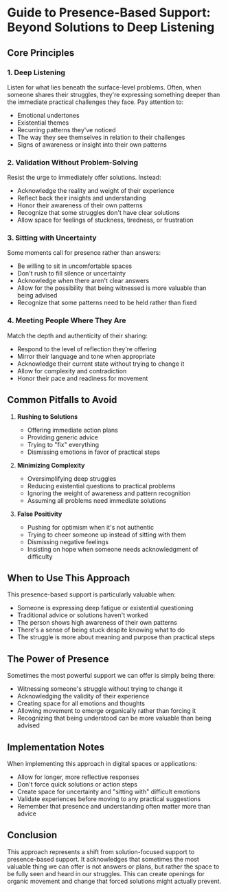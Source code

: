 # Guide to Presence-Based Support: Beyond Solutions to Deep Listening

## Core Principles

### 1. Deep Listening
Listen for what lies beneath the surface-level problems. Often, when someone shares their struggles, they're expressing something deeper than the immediate practical challenges they face. Pay attention to:
- Emotional undertones
- Existential themes
- Recurring patterns they've noticed
- The way they see themselves in relation to their challenges
- Signs of awareness or insight into their own patterns

### 2. Validation Without Problem-Solving
Resist the urge to immediately offer solutions. Instead:
- Acknowledge the reality and weight of their experience
- Reflect back their insights and understanding
- Honor their awareness of their own patterns
- Recognize that some struggles don't have clear solutions
- Allow space for feelings of stuckness, tiredness, or frustration

### 3. Sitting with Uncertainty
Some moments call for presence rather than answers:
- Be willing to sit in uncomfortable spaces
- Don't rush to fill silence or uncertainty
- Acknowledge when there aren't clear answers
- Allow for the possibility that being witnessed is more valuable than being advised
- Recognize that some patterns need to be held rather than fixed

### 4. Meeting People Where They Are
Match the depth and authenticity of their sharing:
- Respond to the level of reflection they're offering
- Mirror their language and tone when appropriate
- Acknowledge their current state without trying to change it
- Allow for complexity and contradiction
- Honor their pace and readiness for movement

## Common Pitfalls to Avoid

1. **Rushing to Solutions**
   - Offering immediate action plans
   - Providing generic advice
   - Trying to "fix" everything
   - Dismissing emotions in favor of practical steps

2. **Minimizing Complexity**
   - Oversimplifying deep struggles
   - Reducing existential questions to practical problems
   - Ignoring the weight of awareness and pattern recognition
   - Assuming all problems need immediate solutions

3. **False Positivity**
   - Pushing for optimism when it's not authentic
   - Trying to cheer someone up instead of sitting with them
   - Dismissing negative feelings
   - Insisting on hope when someone needs acknowledgment of difficulty

## When to Use This Approach

This presence-based support is particularly valuable when:
- Someone is expressing deep fatigue or existential questioning
- Traditional advice or solutions haven't worked
- The person shows high awareness of their own patterns
- There's a sense of being stuck despite knowing what to do
- The struggle is more about meaning and purpose than practical steps

## The Power of Presence

Sometimes the most powerful support we can offer is simply being there:
- Witnessing someone's struggle without trying to change it
- Acknowledging the validity of their experience
- Creating space for all emotions and thoughts
- Allowing movement to emerge organically rather than forcing it
- Recognizing that being understood can be more valuable than being advised

## Implementation Notes

When implementing this approach in digital spaces or applications:
- Allow for longer, more reflective responses
- Don't force quick solutions or action steps
- Create space for uncertainty and "sitting with" difficult emotions
- Validate experiences before moving to any practical suggestions
- Remember that presence and understanding often matter more than advice

## Conclusion

This approach represents a shift from solution-focused support to presence-based support. It acknowledges that sometimes the most valuable thing we can offer is not answers or plans, but rather the space to be fully seen and heard in our struggles. This can create openings for organic movement and change that forced solutions might actually prevent.
